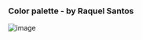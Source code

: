 ### Color palette - by Raquel Santos

![image](https://github.com/Gabriel-Camelo/PP-IFPE/assets/99855631/3a207f00-0efe-4f2c-b034-8d0d9133eece)
